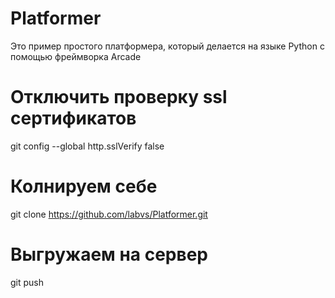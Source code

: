 # Platformer
Это пример простого платформера, который делается на языке Python  с помощью фреймворка Arcade

# Отключить проверку ssl сертификатов
git config --global http.sslVerify false
# Колнируем себе
git clone https://github.com/labvs/Platformer.git
# Выгружаем на сервер
git push
